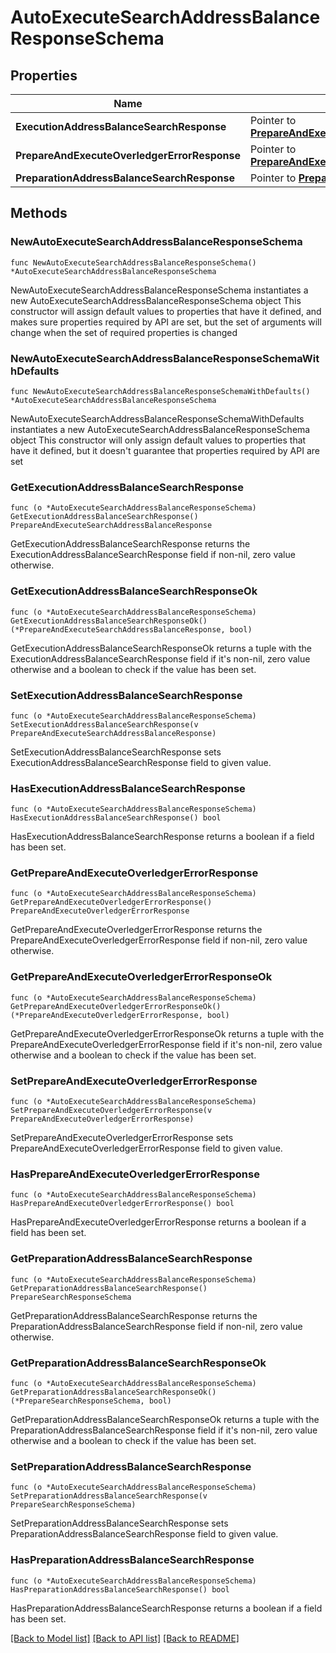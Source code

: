 # AutoExecuteSearchAddressBalanceResponseSchema

## Properties

Name | Type | Description | Notes
------------ | ------------- | ------------- | -------------
**ExecutionAddressBalanceSearchResponse** | Pointer to [**PrepareAndExecuteSearchAddressBalanceResponse**](PrepareAndExecuteSearchAddressBalanceResponse.md) |  | [optional] 
**PrepareAndExecuteOverledgerErrorResponse** | Pointer to [**PrepareAndExecuteOverledgerErrorResponse**](PrepareAndExecuteOverledgerErrorResponse.md) |  | [optional] 
**PreparationAddressBalanceSearchResponse** | Pointer to [**PrepareSearchResponseSchema**](PrepareSearchResponseSchema.md) |  | [optional] 

## Methods

### NewAutoExecuteSearchAddressBalanceResponseSchema

`func NewAutoExecuteSearchAddressBalanceResponseSchema() *AutoExecuteSearchAddressBalanceResponseSchema`

NewAutoExecuteSearchAddressBalanceResponseSchema instantiates a new AutoExecuteSearchAddressBalanceResponseSchema object
This constructor will assign default values to properties that have it defined,
and makes sure properties required by API are set, but the set of arguments
will change when the set of required properties is changed

### NewAutoExecuteSearchAddressBalanceResponseSchemaWithDefaults

`func NewAutoExecuteSearchAddressBalanceResponseSchemaWithDefaults() *AutoExecuteSearchAddressBalanceResponseSchema`

NewAutoExecuteSearchAddressBalanceResponseSchemaWithDefaults instantiates a new AutoExecuteSearchAddressBalanceResponseSchema object
This constructor will only assign default values to properties that have it defined,
but it doesn't guarantee that properties required by API are set

### GetExecutionAddressBalanceSearchResponse

`func (o *AutoExecuteSearchAddressBalanceResponseSchema) GetExecutionAddressBalanceSearchResponse() PrepareAndExecuteSearchAddressBalanceResponse`

GetExecutionAddressBalanceSearchResponse returns the ExecutionAddressBalanceSearchResponse field if non-nil, zero value otherwise.

### GetExecutionAddressBalanceSearchResponseOk

`func (o *AutoExecuteSearchAddressBalanceResponseSchema) GetExecutionAddressBalanceSearchResponseOk() (*PrepareAndExecuteSearchAddressBalanceResponse, bool)`

GetExecutionAddressBalanceSearchResponseOk returns a tuple with the ExecutionAddressBalanceSearchResponse field if it's non-nil, zero value otherwise
and a boolean to check if the value has been set.

### SetExecutionAddressBalanceSearchResponse

`func (o *AutoExecuteSearchAddressBalanceResponseSchema) SetExecutionAddressBalanceSearchResponse(v PrepareAndExecuteSearchAddressBalanceResponse)`

SetExecutionAddressBalanceSearchResponse sets ExecutionAddressBalanceSearchResponse field to given value.

### HasExecutionAddressBalanceSearchResponse

`func (o *AutoExecuteSearchAddressBalanceResponseSchema) HasExecutionAddressBalanceSearchResponse() bool`

HasExecutionAddressBalanceSearchResponse returns a boolean if a field has been set.

### GetPrepareAndExecuteOverledgerErrorResponse

`func (o *AutoExecuteSearchAddressBalanceResponseSchema) GetPrepareAndExecuteOverledgerErrorResponse() PrepareAndExecuteOverledgerErrorResponse`

GetPrepareAndExecuteOverledgerErrorResponse returns the PrepareAndExecuteOverledgerErrorResponse field if non-nil, zero value otherwise.

### GetPrepareAndExecuteOverledgerErrorResponseOk

`func (o *AutoExecuteSearchAddressBalanceResponseSchema) GetPrepareAndExecuteOverledgerErrorResponseOk() (*PrepareAndExecuteOverledgerErrorResponse, bool)`

GetPrepareAndExecuteOverledgerErrorResponseOk returns a tuple with the PrepareAndExecuteOverledgerErrorResponse field if it's non-nil, zero value otherwise
and a boolean to check if the value has been set.

### SetPrepareAndExecuteOverledgerErrorResponse

`func (o *AutoExecuteSearchAddressBalanceResponseSchema) SetPrepareAndExecuteOverledgerErrorResponse(v PrepareAndExecuteOverledgerErrorResponse)`

SetPrepareAndExecuteOverledgerErrorResponse sets PrepareAndExecuteOverledgerErrorResponse field to given value.

### HasPrepareAndExecuteOverledgerErrorResponse

`func (o *AutoExecuteSearchAddressBalanceResponseSchema) HasPrepareAndExecuteOverledgerErrorResponse() bool`

HasPrepareAndExecuteOverledgerErrorResponse returns a boolean if a field has been set.

### GetPreparationAddressBalanceSearchResponse

`func (o *AutoExecuteSearchAddressBalanceResponseSchema) GetPreparationAddressBalanceSearchResponse() PrepareSearchResponseSchema`

GetPreparationAddressBalanceSearchResponse returns the PreparationAddressBalanceSearchResponse field if non-nil, zero value otherwise.

### GetPreparationAddressBalanceSearchResponseOk

`func (o *AutoExecuteSearchAddressBalanceResponseSchema) GetPreparationAddressBalanceSearchResponseOk() (*PrepareSearchResponseSchema, bool)`

GetPreparationAddressBalanceSearchResponseOk returns a tuple with the PreparationAddressBalanceSearchResponse field if it's non-nil, zero value otherwise
and a boolean to check if the value has been set.

### SetPreparationAddressBalanceSearchResponse

`func (o *AutoExecuteSearchAddressBalanceResponseSchema) SetPreparationAddressBalanceSearchResponse(v PrepareSearchResponseSchema)`

SetPreparationAddressBalanceSearchResponse sets PreparationAddressBalanceSearchResponse field to given value.

### HasPreparationAddressBalanceSearchResponse

`func (o *AutoExecuteSearchAddressBalanceResponseSchema) HasPreparationAddressBalanceSearchResponse() bool`

HasPreparationAddressBalanceSearchResponse returns a boolean if a field has been set.


[[Back to Model list]](../README.md#documentation-for-models) [[Back to API list]](../README.md#documentation-for-api-endpoints) [[Back to README]](../README.md)


